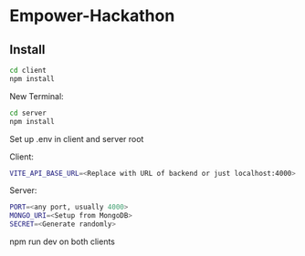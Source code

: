 # Empower-Hackathon

## Install

```bash
cd client
npm install
```
New Terminal:
```bash
cd server
npm install
```

Set up .env in client and server root


Client: 
```bash
VITE_API_BASE_URL=<Replace with URL of backend or just localhost:4000>
```
Server:
```bash
PORT=<any port, usually 4000>
MONGO_URI=<Setup from MongoDB>
SECRET=<Generate randomly>
```

npm run dev on both clients
